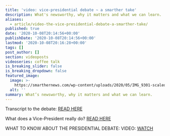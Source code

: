 ```yaml
---
title: 'video: vice-presidential debate ~ a smarther take'
description: What's newsworthy, why it matters and what we can learn.
aliases:
  - article/video-the-vice-presidential-debate-a-smarther-take/
published: true
date: '2020-10-08T20:14:56+00:00'
publishDate: '2020-10-08T20:14:56+00:00'
lastmod: '2020-10-08T20:16:28+00:00'
tags: []
post_author: []
section: videoposts
videoseries: coffee talk
is_breaking_slider: false
is_breaking_dropdown: false
featured_image:
  image: >-
    https://smarthernews.com/wp-content/uploads/2020/05/IMG_9301-scaled-e1589841577220-890x1024.jpg
  alt: ''
summary: What’s newsworthy, why it matters and what we can learn.
---
```

Transcript to the debate: [READ HERE](\"https://www.usatoday.com/story/news/politics/elections/2020/10/08/vice-presidential-debate-full-transcript-mike-pence-and-kamala-harris/5920773002/\")

What does a Vice-President really do? [READ HERE](\"https://www.smarthernews.com/election-2020-vice-president/\")

WHAT TO KNOW ABOUT THE PRESIDENTIAL DEBATE: VIDEO: [WATCH](\"https://smarthernews.com/article/video-the-presidential-debate-a-smarther-take/\")